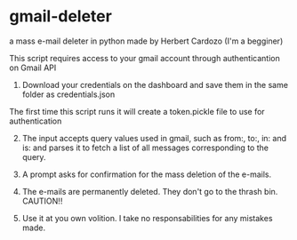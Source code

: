 # gmail-deleter
 a mass e-mail deleter in python made by Herbert Cardozo (I'm a begginer)

 This script requires access to your gmail account through authenticantion on Gmail API

 1. Download your credentials on the dashboard and save them in the same folder as
 credentials.json

 The first time this script runs it will create a token.pickle file to use for
 authentication

2. The input accepts query values used in gmail, such as from:, to:, in: and is:
and parses it to fetch a list of all messages corresponding to the query.

3. A prompt asks for confirmation for the mass deletion of the e-mails.

4. The e-mails are permanently deleted. They don't go to the thrash bin. CAUTION!!

5. Use it at you own volition. I take no responsabilities for any mistakes made.
